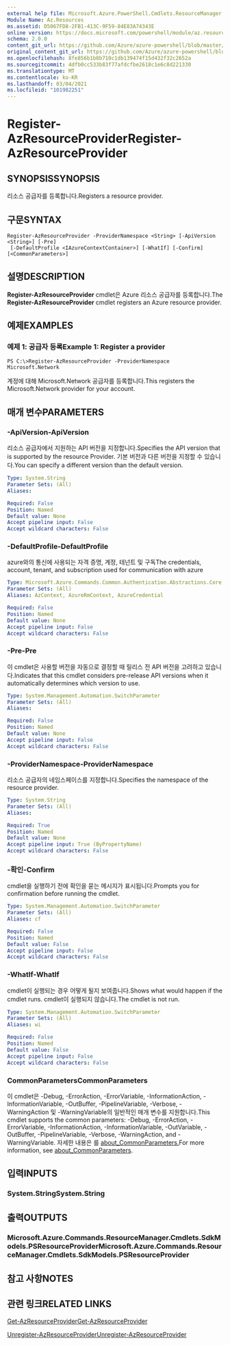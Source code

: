 ```yaml
---
external help file: Microsoft.Azure.PowerShell.Cmdlets.ResourceManager.dll-Help.xml
Module Name: Az.Resources
ms.assetid: D5067FD8-2FB1-413C-9F59-84E83A74343E
online version: https://docs.microsoft.com/powershell/module/az.resources/register-azresourceprovider
schema: 2.0.0
content_git_url: https://github.com/Azure/azure-powershell/blob/master/src/Resources/Resources/help/Register-AzResourceProvider.md
original_content_git_url: https://github.com/Azure/azure-powershell/blob/master/src/Resources/Resources/help/Register-AzResourceProvider.md
ms.openlocfilehash: 8fe856b1b8b710c1db139474f15d432f32c2652a
ms.sourcegitcommit: 4dfb0cc533b83f77afdcfbe2618c1e6c8d221330
ms.translationtype: MT
ms.contentlocale: ko-KR
ms.lasthandoff: 03/04/2021
ms.locfileid: "101982251"
---
```

# <span data-ttu-id="e2777-101">Register-AzResourceProvider</span><span class="sxs-lookup"><span data-stu-id="e2777-101">Register-AzResourceProvider</span></span>

## <span data-ttu-id="e2777-102">SYNOPSIS</span><span class="sxs-lookup"><span data-stu-id="e2777-102">SYNOPSIS</span></span>
<span data-ttu-id="e2777-103">리소스 공급자를 등록합니다.</span><span class="sxs-lookup"><span data-stu-id="e2777-103">Registers a resource provider.</span></span>

## <span data-ttu-id="e2777-104">구문</span><span class="sxs-lookup"><span data-stu-id="e2777-104">SYNTAX</span></span>

```
Register-AzResourceProvider -ProviderNamespace <String> [-ApiVersion <String>] [-Pre]
 [-DefaultProfile <IAzureContextContainer>] [-WhatIf] [-Confirm] [<CommonParameters>]
```

## <span data-ttu-id="e2777-105">설명</span><span class="sxs-lookup"><span data-stu-id="e2777-105">DESCRIPTION</span></span>
<span data-ttu-id="e2777-106">**Register-AzResourceProvider** cmdlet은 Azure 리소스 공급자를 등록합니다.</span><span class="sxs-lookup"><span data-stu-id="e2777-106">The **Register-AzResourceProvider** cmdlet registers an Azure resource provider.</span></span>

## <span data-ttu-id="e2777-107">예제</span><span class="sxs-lookup"><span data-stu-id="e2777-107">EXAMPLES</span></span>

### <span data-ttu-id="e2777-108">예제 1: 공급자 등록</span><span class="sxs-lookup"><span data-stu-id="e2777-108">Example 1: Register a provider</span></span>
```
PS C:\>Register-AzResourceProvider -ProviderNamespace Microsoft.Network
```

<span data-ttu-id="e2777-109">계정에 대해 Microsoft.Network 공급자를 등록합니다.</span><span class="sxs-lookup"><span data-stu-id="e2777-109">This registers the Microsoft.Network provider for your account.</span></span>

## <span data-ttu-id="e2777-110">매개 변수</span><span class="sxs-lookup"><span data-stu-id="e2777-110">PARAMETERS</span></span>

### <span data-ttu-id="e2777-111">-ApiVersion</span><span class="sxs-lookup"><span data-stu-id="e2777-111">-ApiVersion</span></span>
<span data-ttu-id="e2777-112">리소스 공급자에서 지원하는 API 버전을 지정합니다.</span><span class="sxs-lookup"><span data-stu-id="e2777-112">Specifies the API version that is supported by the resource Provider.</span></span>
<span data-ttu-id="e2777-113">기본 버전과 다른 버전을 지정할 수 있습니다.</span><span class="sxs-lookup"><span data-stu-id="e2777-113">You can specify a different version than the default version.</span></span>

```yaml
Type: System.String
Parameter Sets: (All)
Aliases:

Required: False
Position: Named
Default value: None
Accept pipeline input: False
Accept wildcard characters: False
```

### <span data-ttu-id="e2777-114">-DefaultProfile</span><span class="sxs-lookup"><span data-stu-id="e2777-114">-DefaultProfile</span></span>
<span data-ttu-id="e2777-115">azure와의 통신에 사용되는 자격 증명, 계정, 테넌트 및 구독</span><span class="sxs-lookup"><span data-stu-id="e2777-115">The credentials, account, tenant, and subscription used for communication with azure</span></span>

```yaml
Type: Microsoft.Azure.Commands.Common.Authentication.Abstractions.Core.IAzureContextContainer
Parameter Sets: (All)
Aliases: AzContext, AzureRmContext, AzureCredential

Required: False
Position: Named
Default value: None
Accept pipeline input: False
Accept wildcard characters: False
```

### <span data-ttu-id="e2777-116">-Pre</span><span class="sxs-lookup"><span data-stu-id="e2777-116">-Pre</span></span>
<span data-ttu-id="e2777-117">이 cmdlet은 사용할 버전을 자동으로 결정할 때 릴리스 전 API 버전을 고려하고 있습니다.</span><span class="sxs-lookup"><span data-stu-id="e2777-117">Indicates that this cmdlet considers pre-release API versions when it automatically determines which version to use.</span></span>

```yaml
Type: System.Management.Automation.SwitchParameter
Parameter Sets: (All)
Aliases:

Required: False
Position: Named
Default value: None
Accept pipeline input: False
Accept wildcard characters: False
```

### <span data-ttu-id="e2777-118">-ProviderNamespace</span><span class="sxs-lookup"><span data-stu-id="e2777-118">-ProviderNamespace</span></span>
<span data-ttu-id="e2777-119">리소스 공급자의 네임스페이스를 지정합니다.</span><span class="sxs-lookup"><span data-stu-id="e2777-119">Specifies the namespace of the resource provider.</span></span>

```yaml
Type: System.String
Parameter Sets: (All)
Aliases:

Required: True
Position: Named
Default value: None
Accept pipeline input: True (ByPropertyName)
Accept wildcard characters: False
```

### <span data-ttu-id="e2777-120">-확인</span><span class="sxs-lookup"><span data-stu-id="e2777-120">-Confirm</span></span>
<span data-ttu-id="e2777-121">cmdlet을 실행하기 전에 확인을 묻는 메시지가 표시됩니다.</span><span class="sxs-lookup"><span data-stu-id="e2777-121">Prompts you for confirmation before running the cmdlet.</span></span>

```yaml
Type: System.Management.Automation.SwitchParameter
Parameter Sets: (All)
Aliases: cf

Required: False
Position: Named
Default value: False
Accept pipeline input: False
Accept wildcard characters: False
```

### <span data-ttu-id="e2777-122">-WhatIf</span><span class="sxs-lookup"><span data-stu-id="e2777-122">-WhatIf</span></span>
<span data-ttu-id="e2777-123">cmdlet이 실행되는 경우 어떻게 될지 보여줍니다.</span><span class="sxs-lookup"><span data-stu-id="e2777-123">Shows what would happen if the cmdlet runs.</span></span>
<span data-ttu-id="e2777-124">cmdlet이 실행되지 않습니다.</span><span class="sxs-lookup"><span data-stu-id="e2777-124">The cmdlet is not run.</span></span>

```yaml
Type: System.Management.Automation.SwitchParameter
Parameter Sets: (All)
Aliases: wi

Required: False
Position: Named
Default value: False
Accept pipeline input: False
Accept wildcard characters: False
```

### <span data-ttu-id="e2777-125">CommonParameters</span><span class="sxs-lookup"><span data-stu-id="e2777-125">CommonParameters</span></span>
<span data-ttu-id="e2777-126">이 cmdlet은 -Debug, -ErrorAction, -ErrorVariable, -InformationAction, -InformationVariable, -OutBuffer, -PipelineVariable, -Verbose, -WarningAction 및 -WarningVariable의 일반적인 매개 변수를 지원합니다.</span><span class="sxs-lookup"><span data-stu-id="e2777-126">This cmdlet supports the common parameters: -Debug, -ErrorAction, -ErrorVariable, -InformationAction, -InformationVariable, -OutVariable, -OutBuffer, -PipelineVariable, -Verbose, -WarningAction, and -WarningVariable.</span></span> <span data-ttu-id="e2777-127">자세한 내용은 를 [about_CommonParameters.](http://go.microsoft.com/fwlink/?LinkID=113216)</span><span class="sxs-lookup"><span data-stu-id="e2777-127">For more information, see [about_CommonParameters](http://go.microsoft.com/fwlink/?LinkID=113216).</span></span>

## <span data-ttu-id="e2777-128">입력</span><span class="sxs-lookup"><span data-stu-id="e2777-128">INPUTS</span></span>

### <span data-ttu-id="e2777-129">System.String</span><span class="sxs-lookup"><span data-stu-id="e2777-129">System.String</span></span>

## <span data-ttu-id="e2777-130">출력</span><span class="sxs-lookup"><span data-stu-id="e2777-130">OUTPUTS</span></span>

### <span data-ttu-id="e2777-131">Microsoft.Azure.Commands.ResourceManager.Cmdlets.SdkModels.PSResourceProvider</span><span class="sxs-lookup"><span data-stu-id="e2777-131">Microsoft.Azure.Commands.ResourceManager.Cmdlets.SdkModels.PSResourceProvider</span></span>

## <span data-ttu-id="e2777-132">참고 사항</span><span class="sxs-lookup"><span data-stu-id="e2777-132">NOTES</span></span>

## <span data-ttu-id="e2777-133">관련 링크</span><span class="sxs-lookup"><span data-stu-id="e2777-133">RELATED LINKS</span></span>

[<span data-ttu-id="e2777-134">Get-AzResourceProvider</span><span class="sxs-lookup"><span data-stu-id="e2777-134">Get-AzResourceProvider</span></span>](./Get-AzResourceProvider.md)

[<span data-ttu-id="e2777-135">Unregister-AzResourceProvider</span><span class="sxs-lookup"><span data-stu-id="e2777-135">Unregister-AzResourceProvider</span></span>](./Unregister-AzResourceProvider.md)


